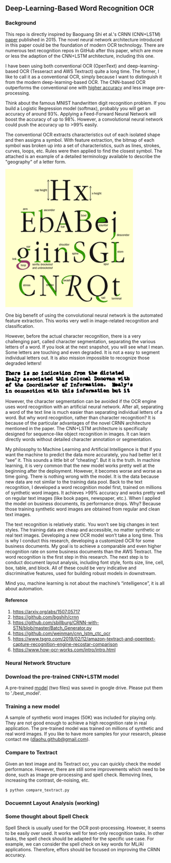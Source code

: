 ## Deep-Learning-Based Word Recognition OCR

### Background
This repo is directly inspired by Baoguang Shi et al.'s CRNN (CNN+LSTM) [paper](https://arxiv.org/abs/1507.05717) published in 2015. The novel
 neural network architecture introduced in this paper could be the foundation of modern OCR technology. There are numerous text recognition repos
  in GitHub after this paper, which are more or less the adaption of the CNN+LSTM architecture, including this one. 

I have been using both conventional OCR (OpenText) and deep-learning-based OCR (Tesseract and AWS Textract) quite a long time. The former, I like to call it as a conventional OCR, simply because I want to distinguish it from the modern deep-learning-based OCR. 
 The CNN-based OCR outperforms the conventional one with [higher accuracy](https://www.tsgrp.com/2019/02/12/amazon-textract-and-opentext-capture-recognition-engine-recostar-comparison) and less image pre-processing. 

Think about the famous MNIST handwritten digit recognition problem. If you build a Logistic Regression model (softmax), probably you will get an
 accuracy of around 93%. Applying a Feed-Forward Neural Network will boost the accuracy of up to 98%. However, a convolutional neural network could push the accuracy up to >99% easily. 
    
The conventional OCR extracts characteristics out of each isolated shape and then assigns a symbol. With feature extraction, the bitmap of each symbol was broken up into a set of characteristics, such as lines, strokes, curves, loops, etc. Rules were then applied to find the closest symbol. The attached is an example of a detailed terminology available to describe the "geography" of a letter form. 
    
<img width="400" alt="Font Anatomy" src="https://github.com/AI-Passionner/word-recognition-ocr/blob/master/images/fontology_anatomy.gif?raw=true">

One big benefit of using the convolutional neural network is the automated feature extraction. This works very well in image-related recognition and classification. 

However, before the actual character recognition, there is a very challenging part, called character segmentation, separating the various letters of a word. If you look at the next snapshot, you will see what I mean. Some letters are touching and even degraded. It is not a easy to segment individual letters out. It is also mission impossible to recognize those degraded letters! 
 
<img width="400" alt="Degraded Characters" src="https://github.com/AI-Passionner/word-recognition-ocr/blob/master/images/degraded_characters.png?raw=true">

However, the character segmentation can be avoided if the OCR engine uses word recognition with an artificial neural network. After all, separating a word of the text line is much easier than separating individual letters of a word. But why word recognition, rather than character recognition? It is because of the particular advantages of the novel CRNN architecture mentioned in the paper. The CNN+LSTM architecture is specifically designed for sequence-like object recognition in images. It can learn directly words without detailed character annotation or segmentation. 

My philosophy to Machine Learning and Artificial Intelligence is that if you want the machine to predict the data more accurately, you had better let it “see” it. This sounds a little bit of “cheating”. But it is the truth. In machine learning, it is very common that the new model works pretty well at the beginning after the deployment. However, it becomes worse and worse as time going. There is nothing wrong with the model. It is the data because new data are not similar to the training data pool. Back to the text recognition, I developed a word recognition model first, trained on millions of synthetic word images. It achieves >99% accuracy and works pretty well on regular text images (like book pages, newspaper, etc.). When I applied the model on business documents, its performance drops. Why? Because those training synthetic word images are obtained from regular and clean text images. 

The text recognition is relatively static. You won’t see big changes in text styles. The training data are cheap and accessible, no matter synthetic or real text images. Developing a new OCR model won’t take a long time. This is why I conduct this research, developing a customized OCR for some business documents. My goal is to achieve a comparable and even higher recognition rate on some business documents than the AWS Textract. The word recognition is the first step in this research. The next step is to conduct document layout analysis, including font style, fonts size, line, cell, box, table, and block. All of these could be very indicative and discriminative features, used for building robust models in downstream. 

Mind you, machine learning is not about the machine’s “intelligence”, it is all about automation.

#### Reference
1. https://arxiv.org/abs/1507.05717
2. https://github.com/bgshih/crnn
3. https://github.com/sbillburg/CRNN-with-STN/blob/master/Batch_Generator.py
4. https://github.com/weinman/cnn_lstm_ctc_ocr
5. https://www.tsgrp.com/2019/02/12/amazon-textract-and-opentext-capture-recognition-engine-recostar-comparison
6. https://www.how-ocr-works.com/intro/intro.html


### Neural Network Structure

### Download the pre-trained CNN+LSTM model
A pre-trained [model](https://drive.google.com/drive/folders/1-a2KFqmm4eroyf1dYDvQ3vlnLdufMyW1?usp=sharing) (two files) was saved in google drive. Please put them to './best_model'. 

### Training a new model
A sample of synthetic word images (50K) was included for playing only. They are not good enough to achieve a high recognition rate in real application. The pre-trained model was trained on millions of synthetic and real word images. If you like to have more samples for your research, please contact me (dlaohu.github@gmail.com).

### Compare to Textract
Given an text image and its Textract ocr, you can quickly check the model performance. However, there are still some improvements which need to be done, such as image pre-processing and spell check. Removing lines, increasing the contrast, de-noising, etc.
    
    $ python compare_textract.py
    
### Docuemnt Layout Analysis (working)

### Some thought about Spell Check
Spell Sheck is usually used for the OCR post-processing. However, it seems to be easily over used. It works well for text-only recognition tasks. In other tasks, the spell check should be adapted for the specific use case.  For example, we can consider the spell check on key words for ML/AI applications. Therefore, effors should be focused on improving the CRNN accuracy.

